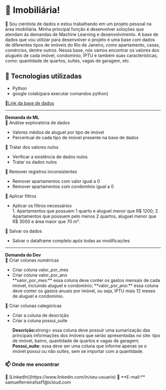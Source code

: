 <h1>📌 Imobiliária! </h1>
<p>🔹 Sou cientista de dados e estou trabalhando em um projeto pessoal na área imobiliária. Minha principal função é desenvolver soluções que atendam às demandas de Machine Learning e desenvolvimento.
A base de dados que vou utilizar para desenvolver o projeto é uma base com dados de diferentes tipos de imóveis do Rio de Janeiro, como apartamento, casas, comércios, dentre outros.
Nessa base, nós vamos encontrar os valores dos aluguéis de cada imóvel, condomínio, IPTU e também suas características, como: quantidade de quartos, suítes, vagas de garagem, etc.<p/>

<h2>🚀 Tecnologias utilizadas</h2>
<ul>
  <li>Python</li>
  <li>google colab(para executar comandos python)</li>
</ul>
<p>🔗<a href="https://raw.githubusercontent.com/alura-cursos/pandas-conhecendo-a-biblioteca/main/base-de-dados/aluguel.csv">Link da base de dados</a></p>
<hr>  
<strong>Demanda de ML</strong><br>
🔹 Análise exploratória de dados
   <ul>
    <li>Valores médios de aluguel por tipo de imóvel</li>
    <li>Percentual de cada tipo de imóvel presente na base de dados</li>
  </ul>
🔹 Tratar dos valores nulos
  <ul>
    <li>Verificar a existência de dados nulos</li>
    <li>Tratar os dados nulos</li>
  </ul>
🔹 Remover registros inconsistentes
  <ul>
    <li>Remover apartamentos com valor igual a 0</li>
    <li>Remover apartamentos com condomínio igual a 0</li>
  </ul>
🔹 Aplicar filtros
  <ul>
    <li>Aplicar os filtros necessários</li>
    1. Apartamentos que possuem 1 quarto e aluguel menor que R$ 1200;
    2. Apartamentos que possuem pelo menos 2 quartos, aluguel menor que R$ 3000 e área maior que 70 m².
  </ul>
🔹 Salvar os dados
  <ul>
    <li>Salvar o dataframe completo após todas as modificações</li>
  </ul>
  <hr>
<strong>Demanda do Dev</strong><br>
🔹 Criar colunas numéricas
  <ul>
    <li>Criar coluna valor_por_mes</li>
    <li>Criar coluna valor_por_ano</li>
    **valor_por_mes:** essa coluna deve conter os gastos mensais de cada imóvel, incluindo aluguel e condomínio;
    **valor_por_ano:** essa coluna deve conter os gastos anuais por imóvel, ou seja, IPTU mais 12 meses de aluguel e condomínio.
  </ul>
🔹 Criar colunas categóricas
  <ul>
    <li>Criar a coluna de descrição</li>
    <li>Criar a coluna possui_suite</li>
    <p><strong>Descrição:</strong>strong> essa coluna deve possuir uma sumarização das principais informações dos imóveis que serão apresentadas no site: tipo de imóvel, bairro, quantidade de quartos e vagas de garagem;
    <strong>Possui_suite:</strong> essa deve ser uma coluna que informe apenas se o imóvel possui ou não suítes, sem se importar com a quantidade.</p>
  </ul>
 
  <h3> 📫 Onde me encontrar </h3>
  🔗 [LinkedIn](https://www.linkedin.com/in/seu-usuario) 
  📧 **E-mail:** samuelferreira1ssf1@icloud.com 
